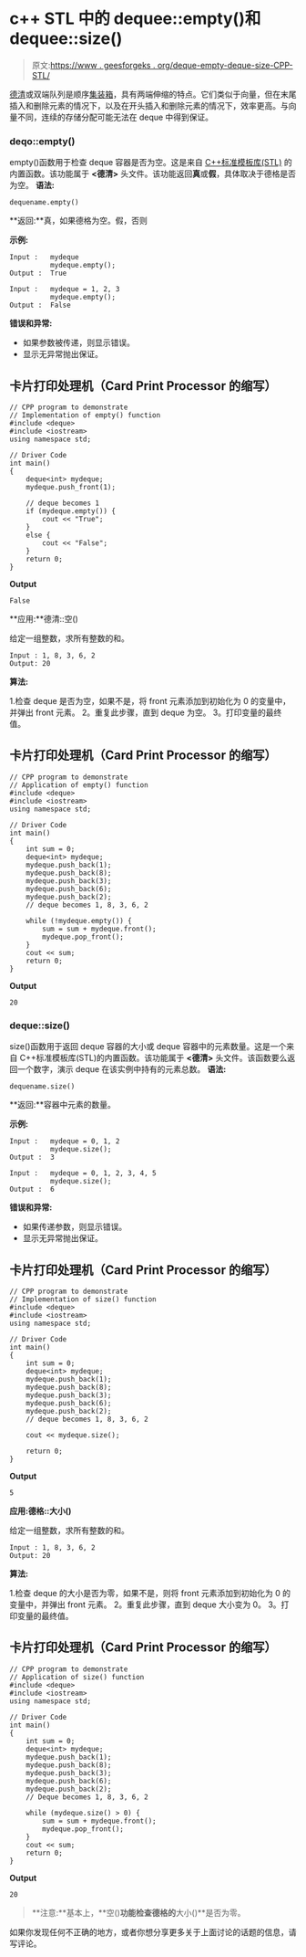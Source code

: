 # c++ STL 中的 dequee::empty()和 dequee::size()

> 原文:[https://www . geesforgeks . org/deque-empty-deque-size-CPP-STL/](https://www.geeksforgeeks.org/deque-empty-deque-size-cpp-stl/)

[德清](https://www.geeksforgeeks.org/deque-cpp-stl/)或双端队列是顺序[集装箱](https://www.geeksforgeeks.org/containers-cpp-stl/)，具有两端伸缩的特点。它们类似于向量，但在末尾插入和删除元素的情况下，以及在开头插入和删除元素的情况下，效率更高。与向量不同，连续的存储分配可能无法在 deque 中得到保证。

### deqo::empty()

empty()函数用于检查 deque 容器是否为空。这是来自 [C++标准模板库(STL)](https://www.geeksforgeeks.org/the-c-standard-template-library-stl/) 的内置函数。该功能属于 **<德清>** 头文件。该功能返回**真**或**假**，具体取决于德格是否为空。
**语法:**

```
dequename.empty()
```

**返回:**真，如果德格为空。假，否则

**示例:**

```
Input :   mydeque
          mydeque.empty();
Output :  True

Input :   mydeque = 1, 2, 3
          mydeque.empty();
Output :  False
```

**错误和异常:**

*   如果参数被传递，则显示错误。
*   显示无异常抛出保证。

## 卡片打印处理机（Card Print Processor 的缩写）

```
// CPP program to demonstrate
// Implementation of empty() function
#include <deque>
#include <iostream>
using namespace std;

// Driver Code
int main()
{
    deque<int> mydeque;
    mydeque.push_front(1);

    // deque becomes 1
    if (mydeque.empty()) {
        cout << "True";
    }
    else {
        cout << "False";
    }
    return 0;
}
```

**Output**

```
False
```

**应用:**德清::空()

给定一组整数，求所有整数的和。

```
Input : 1, 8, 3, 6, 2
Output: 20
```

**算法:**

1.检查 deque 是否为空，如果不是，将 front 元素添加到初始化为 0 的变量中，并弹出 front 元素。
2。重复此步骤，直到 deque 为空。
3。打印变量的最终值。

## 卡片打印处理机（Card Print Processor 的缩写）

```
// CPP program to demonstrate
// Application of empty() function
#include <deque>
#include <iostream>
using namespace std;

// Driver Code
int main()
{
    int sum = 0;
    deque<int> mydeque;
    mydeque.push_back(1);
    mydeque.push_back(8);
    mydeque.push_back(3);
    mydeque.push_back(6);
    mydeque.push_back(2);
    // deque becomes 1, 8, 3, 6, 2

    while (!mydeque.empty()) {
        sum = sum + mydeque.front();
        mydeque.pop_front();
    }
    cout << sum;
    return 0;
}
```

**Output**

```
20
```

### deque::size()

size()函数用于返回 deque 容器的大小或 deque 容器中的元素数量。这是一个来自 C++标准模板库(STL)的内置函数。该功能属于 **<德清>** 头文件。该函数要么返回一个数字，演示 deque 在该实例中持有的元素总数。
**语法:**

```
dequename.size()
```

**返回:**容器中元素的数量。

**示例:**

```
Input :   mydeque = 0, 1, 2
          mydeque.size();
Output :  3

Input :   mydeque = 0, 1, 2, 3, 4, 5
          mydeque.size();
Output :  6
```

**错误和异常:**

*   如果传递参数，则显示错误。
*   显示无异常抛出保证。

## 卡片打印处理机（Card Print Processor 的缩写）

```
// CPP program to demonstrate
// Implementation of size() function
#include <deque>
#include <iostream>
using namespace std;

// Driver Code
int main()
{
    int sum = 0;
    deque<int> mydeque;
    mydeque.push_back(1);
    mydeque.push_back(8);
    mydeque.push_back(3);
    mydeque.push_back(6);
    mydeque.push_back(2);
    // deque becomes 1, 8, 3, 6, 2

    cout << mydeque.size();

    return 0;
}
```

**Output**

```
5
```

**应用:德格::大小()**

给定一组整数，求所有整数的和。

```
Input : 1, 8, 3, 6, 2
Output: 20
```

**算法:**

1.检查 deque 的大小是否为零，如果不是，则将 front 元素添加到初始化为 0 的变量中，并弹出 front 元素。
2。重复此步骤，直到 deque 大小变为 0。
3。打印变量的最终值。

## 卡片打印处理机（Card Print Processor 的缩写）

```
// CPP program to demonstrate
// Application of size() function
#include <deque>
#include <iostream>
using namespace std;

// Driver Code
int main()
{
    int sum = 0;
    deque<int> mydeque;
    mydeque.push_back(1);
    mydeque.push_back(8);
    mydeque.push_back(3);
    mydeque.push_back(6);
    mydeque.push_back(2);
    // Deque becomes 1, 8, 3, 6, 2

    while (mydeque.size() > 0) {
        sum = sum + mydeque.front();
        mydeque.pop_front();
    }
    cout << sum;
    return 0;
}
```

**Output**

```
20
```

> **注意:**基本上，**空()**功能检查德格的**大小()**是否为零。

如果你发现任何不正确的地方，或者你想分享更多关于上面讨论的话题的信息，请写评论。